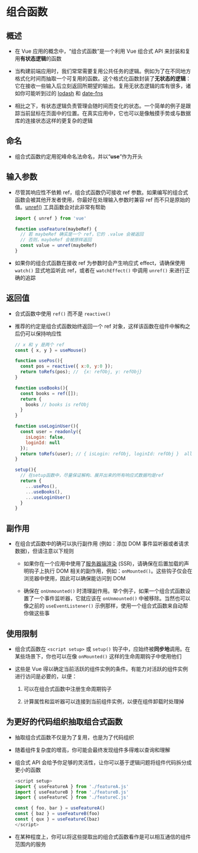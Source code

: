 # 组合函数

## 概述

  - 在 Vue 应用的概念中，“组合式函数”是一个利用 Vue 组合式 API 来封装和复用**有状态逻辑**的函数

  - 当构建前端应用时，我们常常需要复用公共任务的逻辑。例如为了在不同地方格式化时间而抽取一个可复用的函数。这个格式化函数封装了**无状态的逻辑**：它在接收一些输入后立刻返回所期望的输出。复用无状态逻辑的库有很多，诸如你可能听到过的 [lodash](https://lodash.com/ "lodash") 和 [date-fns](https://date-fns.org/ "date-fns")

  - 相比之下，有状态逻辑负责管理会随时间而变化的状态。一个简单的例子是跟踪当前鼠标在页面中的位置。在真实应用中，它也可以是像触摸手势或与数据库的连接状态这样的更复杂的逻辑

## 命名

  - 组合式函数约定用驼峰命名法命名，并以“**use**”作为开头

## 输入参数

  - 尽管其响应性不依赖 ref，组合式函数仍可接收 ref 参数。如果编写的组合式函数会被其他开发者使用，你最好在处理输入参数时兼容 ref 而不只是原始的值。[unref()](https://staging-cn.vuejs.org/api/reactivity-utilities.html#unref "unref()") 工具函数会对此非常有帮助

    ```js
    import { unref } from 'vue'

    function useFeature(maybeRef) {
      // 若 maybeRef 确实是一个 ref，它的 .value 会被返回
      // 否则，maybeRef 会被原样返回
      const value = unref(maybeRef)
    }
    ```

  - 如果你的组合式函数在接收 ref 为参数时会产生响应式 effect，请确保使用 `watch()` 显式地监听此 ref，或者在 `watchEffect()` 中调用 `unref()` 来进行正确的追踪

## 返回值

  - 合式函数中使用 `ref()` 而不是 `reactive()`

  - 推荐的约定是组合式函数始终返回一个 ref 对象，这样该函数在组件中解构之后仍可以保持响应性

    ```js
    // x 和 y 是两个 ref
    const { x, y } = useMouse()
    ```

    ```js
    function usePos(){
      const pos = reactive({ x:0, y:0 });
      return toRefs(pos); //  {x: refObj, y: refObj}
    }

    function useBooks(){
      const books = ref([]);
      return {
        books // books is refObj
      }
    }

    function useLoginUser(){
      const user = readonly({
        isLogin: false,
        loginId: null
      });
      return toRefs(user); // { isLogin: refObj, loginId: refObj }  all ref is readonly
    }

    setup(){
      // 在setup函数中，尽量保证解构、展开出来的所有响应式数据均是ref
      return {
        ...usePos(),
        ...useBooks(),
        ...useLoginUser()
      }
    }
    ```

## 副作用

  - 在组合式函数中的确可以执行副作用 (例如：添加 DOM 事件监听器或者请求数据)，但请注意以下规则

      - 如果你在一个应用中使用了[服务器端渲染](https://staging-cn.vuejs.org/guide/scaling-up/ssr.html "服务器端渲染") (SSR)，请确保在后置加载的声明钩子上执行 DOM 相关的副作用，例如：`onMounted()`。这些钩子仅会在浏览器中使用，因此可以确保能访问到 DOM

      - 确保在 `onUnmounted()` 时清理副作用。举个例子，如果一个组合式函数设置了一个事件监听器，它就应该在 `onUnmounted()` 中被移除。当然也可以像之前的 `useEventListener()` 示例那样，使用一个组合式函数来自动帮你做这些事

## 使用限制

  - 组合式函数在 `<script setup>` 或 `setup()` 钩子中，应始终被**同步地**调用。在某些场景下，你也可以在像 `onMounted()` 这样的生命周期钩子中使用他们

  - 这些是 Vue 得以确定当前活跃的组件实例的条件。有能力对活跃的组件实例进行访问是必要的，以便：

    1.  可以在组合式函数中注册生命周期钩子

    2.  计算属性和监听器可以连接到当前组件实例，以便在组件卸载时处理掉

## 为更好的代码组织抽取组合式函数

  - 抽取组合式函数不仅是为了复用，也是为了代码组织

  - 随着组件复杂度的增高，你可能会最终发现组件多得难以查询和理解

  - 组合式 API 会给予你足够的灵活性，让你可以基于逻辑问题将组件代码拆分成更小的函数

    ```typescript
    <script setup>
    import { useFeatureA } from './featureA.js'
    import { useFeatureB } from './featureB.js'
    import { useFeatureC } from './featureC.js'

    const { foo, bar } = useFeatureA()
    const { baz } = useFeatureB(foo)
    const { qux } = useFeatureC(baz)
    </script>
    ```

  - 在某种程度上，你可以将这些提取出的组合式函数看作是可以相互通信的组件范围内的服务
